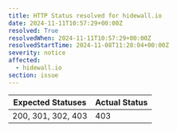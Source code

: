 ```yaml
---
title: HTTP Status resolved for hidewall.io
date: 2024-11-11T10:57:29+00:00Z
resolved: True
resolvedWhen: 2024-11-11T10:57:29+00:00Z
resolvedStartTime: 2024-11-08T11:28:04+00:00Z
severity: notice
affected:
  - hidewall.io
section: issue
---
```


| Expected Statuses | Actual Status  |
|-------------------|----------------|
| 200, 301, 302, 403 | 403 |

